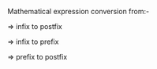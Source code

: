
Mathematical expression conversion from:-

=> infix to postfix

=> infix to prefix

=> prefix to postfix